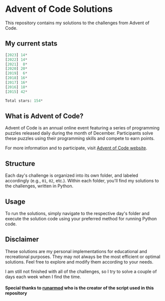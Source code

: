 # Advent of Code Solutions

This repository contains my solutions to the challenges from Advent of Code.

## My current stats

<!-- START STATS -->
```py
[2023] 14*
[2022] 14*
[2021]  8*
[2020] 20*
[2019]  6*
[2018] 16*
[2017] 16*
[2016] 18*
[2015] 42*

Total stars: 154*
```
<!-- END STATS -->

## What is Advent of Code?

Advent of Code is an annual online event featuring a series of programming puzzles released daily during the month of December. Participants solve these puzzles using their programming skills and compete to earn points.

For more information and to participate, visit [Advent of Code website](https://adventofcode.com/).

## Structure

Each day's challenge is organized into its own folder, and labeled accordingly (e.g., `01`, `02`, etc.). Within each folder, you'll find my solutions to the challenges, written in Python.

## Usage

To run the solutions, simply navigate to the respective day's folder and execute the solution code using your preferred method for running Python code.

## Disclaimer

These solutions are my personal implementations for educational and recreational purposes. They may not always be the most efficient or optimal solutions. Feel free to explore and modify them according to your needs.

I am still not finished with all of the challenges, so I try to solve a couple of days each week when I find the time.

#### Special thanks to [runarmod](https://github.com/runarmod/) who is the creator of the script used in this repository
